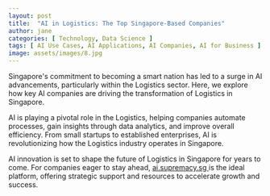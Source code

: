 ```yaml
---
layout: post
title:  "AI in Logistics: The Top Singapore-Based Companies"
author: jane
categories: [ Technology, Data Science ]
tags: [ AI Use Cases, AI Applications, AI Companies, AI for Business ]
image: assets/images/8.jpg
---
```


Singapore's commitment to becoming a smart nation has led to a surge in AI advancements, particularly within the Logistics sector. Here, we explore how key AI companies are driving the transformation of Logistics in Singapore.

AI is playing a pivotal role in the Logistics, helping companies automate processes, gain insights through data analytics, and improve overall efficiency. From small startups to established enterprises, AI is revolutionizing how the Logistics industry operates in Singapore.

AI innovation is set to shape the future of Logistics in Singapore for years to come. For companies eager to stay ahead, <a href="https://ai.supremacy.sg" target="_blank"> ai.supremacy.sg </a> is the ideal platform, offering strategic support and resources to accelerate growth and success.
